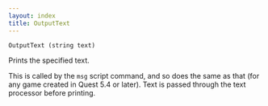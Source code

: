 ```yaml
---
layout: index
title: OutputText
---
```


    OutputText (string text)

Prints the specified text.

This is called by the `msg` script command, and so does the same as that (for any game created in Quest 5.4 or later). Text is passed through the text processor before printing.
